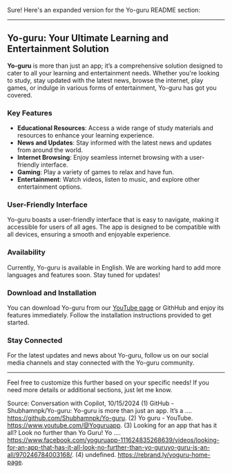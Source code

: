 Sure! Here's an expanded version for the Yo-guru README section:

---

## Yo-guru: Your Ultimate Learning and Entertainment Solution

**Yo-guru** is more than just an app; it’s a comprehensive solution designed to cater to all your learning and entertainment needs. Whether you're looking to study, stay updated with the latest news, browse the internet, play games, or indulge in various forms of entertainment, Yo-guru has got you covered.

### Key Features

- **Educational Resources**: Access a wide range of study materials and resources to enhance your learning experience.
- **News and Updates**: Stay informed with the latest news and updates from around the world.
- **Internet Browsing**: Enjoy seamless internet browsing with a user-friendly interface.
- **Gaming**: Play a variety of games to relax and have fun.
- **Entertainment**: Watch videos, listen to music, and explore other entertainment options.

### User-Friendly Interface

Yo-guru boasts a user-friendly interface that is easy to navigate, making it accessible for users of all ages. The app is designed to be compatible with all devices, ensuring a smooth and enjoyable experience.

### Availability

Currently, Yo-guru is available in English. We are working hard to add more languages and features soon. Stay tuned for updates!

### Download and Installation

You can download Yo-guru from our [YouTube page](https://www.youtube.com/@Yoguruapp) or GithHub and enjoy its features immediately. Follow the installation instructions provided to get started.

### Stay Connected

For the latest updates and news about Yo-guru, follow us on our social media channels and stay connected with the Yo-guru community.

---

Feel free to customize this further based on your specific needs! If you need more details or additional sections, just let me know.

Source: Conversation with Copilot, 10/15/2024
(1) GitHub - Shubhamnpk/Yo-guru: Yo-guru is more than just an app. It’s a .... https://github.com/Shubhamnpk/Yo-guru.
(2) Yo guru - YouTube. https://www.youtube.com/@Yoguruapp.
(3) Looking for an app that has it all? Look no further than Yo Guru! Yo .... https://www.facebook.com/yoguruapp-111624835268639/videos/looking-for-an-app-that-has-it-all-look-no-further-than-yo-guruyo-guru-is-an-all/970246784003168/.
(4) undefined. https://rebrand.ly/yoguru-home-page.
